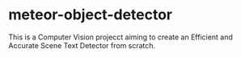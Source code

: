 # meteor-object-detector

This is a Computer Vision projecct aiming to create an Efficient and Accurate Scene Text Detector from scratch.





 
 


  

  

 



 
 
